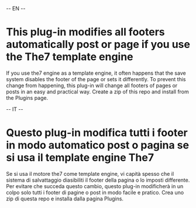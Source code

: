 -- EN --

# This plug-in modifies all footers automatically post or page if you use the The7 template engine

If you use the7 engine as a template engine, it often happens that the save system disables the footer of the page or sets it differently. To prevent this change from happening, this plug-in will change all footers of pages or posts in an easy and practical way. Create a zip of this repo and install from the Plugins page.


-- IT --

# Questo plug-in modifica tutti i footer in modo automatico post o pagina se si usa il template engine The7

Se si usa il motore the7 come template engine, vi capità spesso che il sistema di salvattaggio diasibiliti il footer della pagina o lo imposti differente. Per evitare che succeda questo cambio, questo plug-in modificherà in un colpo solo tutti i footer di pagine o post in modo facile e pratico. Crea uno zip di questa repo e installa dalla pagina Plugins.